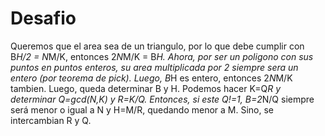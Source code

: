 # Desafio

Queremos que el area sea de un triangulo, por lo que debe cumplir con B*H/2 = N*M/K, entonces 2*N*M/K = B*H. Ahora, por ser un poligono con sus puntos en puntos enteros, su area multiplicada por 2 siempre sera un entero (por teorema de pick). Luego, B*H es entero, entonces 2*N*M/K tambien. Luego, queda determinar B y H. Podemos hacer K=Q*R y determinar Q=gcd(N,K) y R=K/Q. Entonces, si este Q!=1, B=2*N/Q siempre será menor o igual a N y H=M/R, quedando menor a M. Sino, se intercambian R y Q.